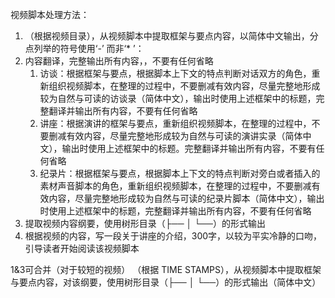 视频脚本处理方法：

1. （根据视频目录），从视频脚本中提取框架与要点内容，以简体中文输出，分点列举的符号使用‘-’ 而非‘* ’：
2. 内容翻译，完整输出所有内容，，不要有任何省略
	1. 访谈：根据框架与要点，根据脚本上下文的特点判断对话双方的角色，重新组织视频脚本，在整理的过程中，不要删减有效内容，尽量完整地形成较为自然与可读的访谈录（简体中文），输出时使用上述框架中的标题，完整翻译并输出所有内容，不要有任何省略
	2. 讲座：根据演讲的框架与要点，重新组织视频脚本，在整理的过程中，不要删减有效内容，尽量完整地形成较为自然与可读的演讲实录（简体中文），输出时使用上述框架中的标题。完整翻译并输出所有内容，不要有任何省略
	3. 纪录片：根据框架与要点，根据脚本上下文的特点判断对旁白或者插入的素材声音脚本的角色，重新组织视频脚本，在整理的过程中，不要删减有效内容，尽量完整地形成较为自然与可读的纪录片脚本（简体中文），输出时使用上述框架中的标题，完整翻译并输出所有内容，不要有任何省略
3. 提取视频内容纲要，使用树形目录（├── │ └──）的形式输出
4. 根据视频的内容，写一段关于讲座的介绍，300字，以较为平实冷静的口吻，引导读者开始阅读该视频脚本

1&3可合并（对于较短的视频）
（根据 TIME STAMPS），从视频脚本中提取框架与要点内容，对该纲要，使用树形目录（├── │ └──）的形式输出（简体中文）